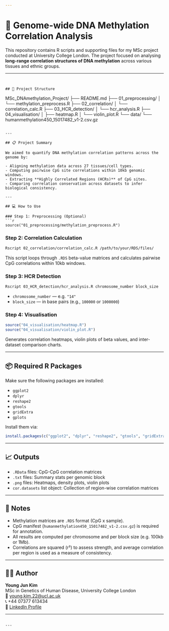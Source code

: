 ```yaml
---

```
# 🧬 Genome-wide DNA Methylation Correlation Analysis

This repository contains R scripts and supporting files for my MSc project conducted at University College London. The project focused on analysing **long-range correlation structures of DNA methylation** across various tissues and ethnic groups.

---
```


## 📁 Project Structure

```
MSc_DNAmethylation_Project/
├── README.md
├── 01_preprocessing/
│   └── methylation_preprocess.R
├── 02_correlation/
│   └── correlation_calc.R
├── 03_HCR_detection/
│   └── hcr_analysis.R
├── 04_visualisation/
│   ├── heatmap.R
│   └── violin_plot.R
└── data/
    └── humanmethylation450_15017482_v1-2.csv.gz
```

---

## 📋 Project Summary

We aimed to quantify DNA methylation correlation patterns across the genome by:

- Aligning methylation data across 27 tissues/cell types.
- Computing pairwise CpG site correlations within 10kb genomic windows.
- Extracting **Highly Correlated Regions (HCRs)** of CpG sites.
- Comparing correlation conservation across datasets to infer biological consistency.

---

## 💻 How to Use

### Step 1: Preprocessing (Optional)
```r
source("01_preprocessing/methylation_preprocess.R")
```

### Step 2: Correlation Calculation
```bash
Rscript 02_correlation/correlation_calc.R /path/to/your/RDS/files/
```

This script loops through `.RDS` beta-value matrices and calculates pairwise CpG correlations within 10kb windows.

### Step 3: HCR Detection
```bash
Rscript 03_HCR_detection/hcr_analysis.R chromosome_number block_size
```
- `chromosome_number` — e.g. `"14"`
- `block_size` — in base pairs (e.g., `100000` or `1000000`)

### Step 4: Visualisation
```r
source("04_visualisation/heatmap.R")
source("04_visualisation/violin_plot.R")
```

Generates correlation heatmaps, violin plots of beta values, and inter-dataset comparison charts.

---

## 📦 Required R Packages

Make sure the following packages are installed:
- `ggplot2`
- `dplyr`
- `reshape2`
- `gtools`
- `gridExtra`
- `gplots`

Install them via:

```r
install.packages(c("ggplot2", "dplyr", "reshape2", "gtools", "gridExtra", "gplots"))
```

---

## 📈 Outputs

- `.RData` files: CpG-CpG correlation matrices
- `.txt` files: Summary stats per genomic block
- `.png` files: Heatmaps, density plots, violin plots
- `cor.datasets` list object: Collection of region-wise correlation matrices

---

## 📎 Notes

- Methylation matrices are `.RDS` format (CpG x sample).
- CpG manifest (`humanmethylation450_15017482_v1-2.csv.gz`) is required for annotation.
- All results are computed per chromosome and per block size (e.g. 100kb or 1Mb).
- Correlations are squared (r²) to assess strength, and average correlation per region is used as a measure of consistency.

---

## 👨‍🔬 Author

**Young Jun Kim**  
MSc in Genetics of Human Disease, University College London  
📧 [young.kim.22@ucl.ac.uk](mailto:young.kim.22@ucl.ac.uk)  
📞 +44 07377 613434  
🔗 [LinkedIn Profile](https://www.linkedin.com/in/youngjunkim95)

---

```

---
